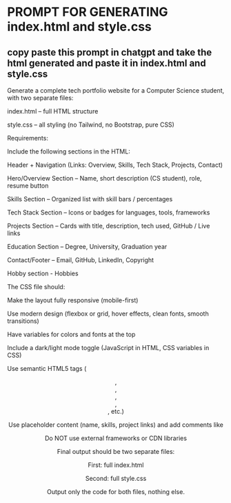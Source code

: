 # PROMPT FOR GENERATING index.html and style.css

## copy paste this prompt in chatgpt and take the html generated and paste it in index.html and style.css

Generate a complete tech portfolio website for a Computer Science student, with two separate files:

index.html – full HTML structure

style.css – all styling (no Tailwind, no Bootstrap, pure CSS)

Requirements:

Include the following sections in the HTML:

Header + Navigation (Links: Overview, Skills, Tech Stack, Projects, Contact)

Hero/Overview Section – Name, short description (CS student), role, resume button

Skills Section – Organized list with skill bars / percentages

Tech Stack Section – Icons or badges for languages, tools, frameworks

Projects Section – Cards with title, description, tech used, GitHub / Live links

Education Section – Degree, University, Graduation year

Contact/Footer – Email, GitHub, LinkedIn, Copyright

Hobby section - Hobbies

The CSS file should:

Make the layout fully responsive (mobile-first)

Use modern design (flexbox or grid, hover effects, clean fonts, smooth transitions)

Have variables for colors and fonts at the top

Include a dark/light mode toggle (JavaScript in HTML, CSS variables in CSS)

Use semantic HTML5 tags (<header>, <main>, <section>, <footer>, <nav>, etc.)

Use placeholder content (name, skills, project links) and add comments like <!-- Change Name Here -->

Do NOT use external frameworks or CDN libraries

Final output should be two separate files:

First: full index.html

Second: full style.css

Output only the code for both files, nothing else.
